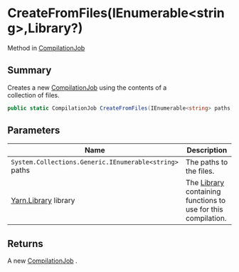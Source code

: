 # CreateFromFiles(IEnumerable\<string>,Library?)

Method in [CompilationJob](yarn.compiler.compilationjob.md)

## Summary

Creates a new [CompilationJob](yarn.compiler.compilationjob.md) using the contents of a\
collection of files.

```csharp
public static CompilationJob CreateFromFiles(IEnumerable<string> paths, Library? library = null)
```

## Parameters

| Name                                                   | Description                                                                                              |
| ------------------------------------------------------ | -------------------------------------------------------------------------------------------------------- |
| `System.Collections.Generic.IEnumerable<string>` paths | The paths to the files.                                                                                  |
| [Yarn.Library](yarn.library.md) library                | The [Library](yarn.compiler.compilationjob.library.md) containing functions to use for this compilation. |

## Returns

A new [CompilationJob](yarn.compiler.compilationjob.md) .

